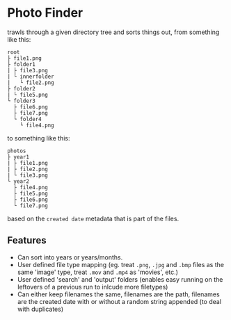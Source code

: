 # Photo Finder

trawls through a given directory tree and sorts things out, from something like this:

```
root
├ file1.png
├ folder1
| ├ file3.png
| └ innerfolder
|   └ file2.png
├ folder2
| └ file5.png
└ folder3
  ├ file6.png
  ├ file7.png
  └ folder4
    └ file4.png
```

to something like this:

```
photos
├ year1
| ├ file1.png
| ├ file2.png
| └ file3.png
└ year2
  ├ file4.png
  ├ file5.png
  ├ file6.png
  └ file7.png
```

based on the `created date` metadata that is part of the files.

## Features 

 - Can sort into years or years/months.
 - User defined file type mapping (eg. treat `.png`, `.jpg` and `.bmp` files as the same 'image' type, treat `.mov` and `.mp4` as 'movies', etc.)
 - User defined 'search' and 'output' folders (enables easy running on the leftovers of a previous run to inlcude more filetypes)
 - Can either keep filenames the same, filenames are the path, filenames are the created date with or without a random string appended (to deal with duplicates)
